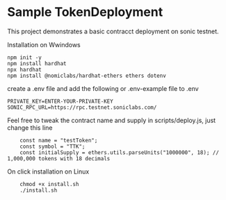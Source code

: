 # Sample TokenDeployment

This project demonstrates a basic contracct deployment on sonic testnet.

Installation on Wwindows 

```shell
npm init -y
npm install hardhat
npx hardhat
npm install @nomiclabs/hardhat-ethers ethers dotenv
```

create a .env file and add the following or .env-example file to .env
```shell
PRIVATE_KEY=ENTER-YOUR-PRIVATE-KEY
SONIC_RPC_URL=https://rpc.testnet.soniclabs.com/
```

Feel free to tweak the contract name and supply in scripts/deploy.js, just change this line

```shell
    const name = "testToken";
    const symbol = "TTK";
    const initialSupply = ethers.utils.parseUnits("1000000", 18); // 1,000,000 tokens with 18 decimals
```

On click installation on Linux
```shell
    chmod +x install.sh
    ./install.sh
```


